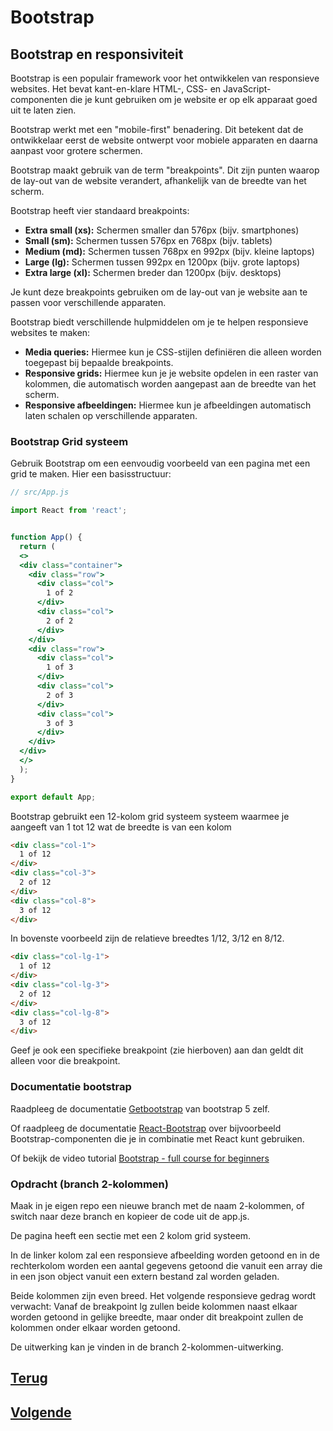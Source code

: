 # Bootstrap

## Bootstrap en responsiviteit

Bootstrap is een populair framework voor het ontwikkelen van responsieve websites. Het bevat kant-en-klare HTML-, CSS- en JavaScript-componenten die je kunt gebruiken om je website er op elk apparaat goed uit te laten zien.

Bootstrap werkt met een "mobile-first" benadering. Dit betekent dat de ontwikkelaar eerst de website ontwerpt voor mobiele apparaten en daarna aanpast voor grotere schermen.

Bootstrap maakt gebruik van de term "breakpoints". Dit zijn punten waarop de lay-out van de website verandert, afhankelijk van de breedte van het scherm.

Bootstrap heeft vier standaard breakpoints:
* **Extra small (xs):** Schermen smaller dan 576px (bijv. smartphones)
* **Small (sm):** Schermen tussen 576px en 768px (bijv. tablets)
* **Medium (md):** Schermen tussen 768px en 992px (bijv. kleine laptops)
* **Large (lg):** Schermen tussen 992px en 1200px (bijv. grote laptops)
* **Extra large (xl):** Schermen breder dan 1200px (bijv. desktops)

Je kunt deze breakpoints gebruiken om de lay-out van je website aan te passen voor verschillende apparaten. 

Bootstrap biedt verschillende hulpmiddelen om je te helpen responsieve websites te maken:

* **Media queries:** Hiermee kun je CSS-stijlen definiëren die alleen worden toegepast bij bepaalde breakpoints.
* **Responsive grids:** Hiermee kun je je website opdelen in een raster van kolommen, die automatisch worden aangepast aan de breedte van het scherm.
* **Responsive afbeeldingen:** Hiermee kun je afbeeldingen automatisch laten schalen op verschillende apparaten.

### Bootstrap Grid systeem

Gebruik Bootstrap om een eenvoudig voorbeeld van een pagina met een grid te maken. Hier een basisstructuur:

```jsx
// src/App.js

import React from 'react';


function App() {
  return (
  <>
  <div class="container">
    <div class="row">
      <div class="col">
        1 of 2
      </div>
      <div class="col">
        2 of 2
      </div>
    </div>
    <div class="row">
      <div class="col">
        1 of 3
      </div>
      <div class="col">
        2 of 3
      </div>
      <div class="col">
        3 of 3
      </div>
    </div>
  </div>
  </>
  );
}

export default App;
```

Bootstrap gebruikt een 12-kolom grid systeem systeem waarmee je aangeeft van 1 tot 12 wat de breedte is van een kolom

``` html
<div class="col-1">
  1 of 12
</div>
<div class="col-3">
  2 of 12
</div>
<div class="col-8">
  3 of 12
</div>
```

In bovenste voorbeeld zijn de relatieve breedtes 1/12, 3/12 en 8/12.

``` html
<div class="col-lg-1">
  1 of 12
</div>
<div class="col-lg-3">
  2 of 12
</div>
<div class="col-lg-8">
  3 of 12
</div>
```

Geef je ook een specifieke breakpoint (zie hierboven) aan dan geldt dit alleen voor die breakpoint.

### Documentatie bootstrap 

Raadpleeg de documentatie [Getbootstrap](https://getbootstrap.com/docs/5.0/layout/breakpoints/) van bootstrap 5 zelf.

Of raadpleeg de documentatie [React-Bootstrap](https://react-bootstrap.github.io/)  over bijvoorbeeld Bootstrap-componenten die je in combinatie met React kunt gebruiken.

Of bekijk de video tutorial [Bootstrap - full course for beginners](https://www.youtube.com/watch?v=-qfEOE4vtxE)

### Opdracht (branch 2-kolommen)

Maak in je eigen repo een nieuwe branch met de naam 2-kolommen, of switch naar deze branch en kopieer de code uit de app.js.

De pagina heeft een sectie met een 2 kolom grid systeem.

In de linker kolom zal een responsieve afbeelding worden getoond en in de rechterkolom worden een aantal gegevens getoond die vanuit een array die in een json object vanuit een extern bestand zal worden geladen.

Beide kolommen zijn even breed.
Het volgende responsieve gedrag wordt verwacht:
Vanaf de breakpoint lg zullen beide kolommen naast elkaar worden getoond in gelijke breedte, maar onder dit breakpoint zullen de kolommen onder elkaar worden getoond.

De uitwerking kan je vinden in de branch 2-kolommen-uitwerking.

## [Terug](README.md)

## [Volgende](accordeon.md)

